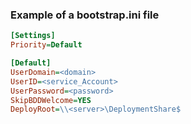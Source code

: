 ### Example of a bootstrap.ini file

```ini
[Settings]
Priority=Default

[Default]
UserDomain=<domain>
UserID=<service_Account>
UserPassword=<password>
SkipBDDWelcome=YES
DeployRoot=\\<server>\DeploymentShare$
```
